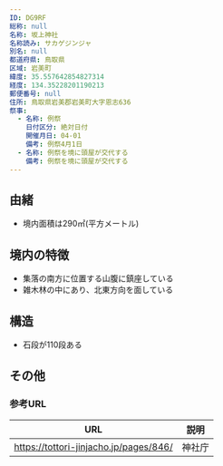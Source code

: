 ```yaml
---
ID: DG9RF
総称: null
名称: 坂上神社
名称読み: サカゲジンジャ
別名: null
都道府県: 鳥取県
区域: 岩美町
緯度: 35.557642854827314
経度: 134.35228201190213
郵便番号: null
住所: 鳥取県岩美郡岩美町大字恩志636
祭事:
  - 名称: 例祭
    日付区分: 絶対日付
    開催月日: 04-01
    備考: 例祭4月1日
  - 名称: 例祭を境に頭屋が交代する
    備考: 例祭を境に頭屋が交代する
---
```


## 由緒

- 境内面積は290㎡(平方メートル)

## 境内の特徴

- 集落の南方に位置する山腹に鎮座している
- 雑木林の中にあり、北東方向を面している

## 構造

- 石段が110段ある

## その他

### 参考URL

| URL                                    | 説明   |
| -------------------------------------- | ------ |
| https://tottori-jinjacho.jp/pages/846/ | 神社庁 |
